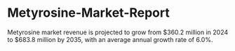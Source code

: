 # Metyrosine-Market-Report
Metyrosine market revenue is projected to grow from $360.2 million in 2024 to $683.8 million by 2035, with an average annual growth rate of 6.0%.
